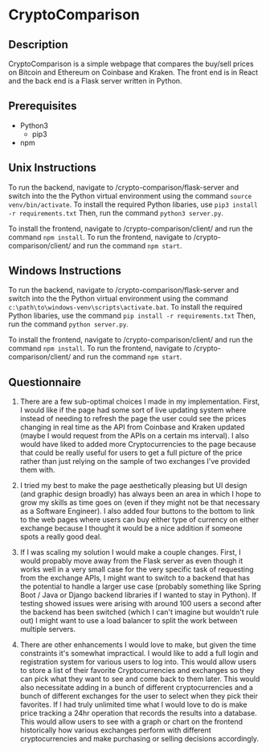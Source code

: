 # CryptoComparison

## Description

CryptoComparison is a simple webpage that compares the buy/sell prices on Bitcoin and Ethereum on Coinbase and Kraken. The front end is in React and the back end is a Flask server written in Python.

## Prerequisites

- Python3
  - pip3
- npm

## Unix Instructions

To run the backend, navigate to /crypto-comparison/flask-server and switch into the the Python virtual environment using the command `source venv/bin/activate`.
To install the required Python libaries, use `pip3 install -r requirements.txt`
Then, run the command `python3 server.py`.

To install the frontend, navigate to /crypto-comparison/client/ and run the command `npm install`.
To run the frontend, navigate to /crypto-comparison/client/ and run the command `npm start`.

## Windows Instructions

To run the backend, navigate to /crypto-comparison/flask-server and switch into the the Python virtual environment using the command `c:\path\to\windows-venv\scripts\activate.bat`.
To install the required Python libaries, use the command `pip install -r requirements.txt`
Then, run the command `python server.py`.

To install the frontend, navigate to /crypto-comparison/client/ and run the command `npm install`.
To run the frontend, navigate to /crypto-comparison/client/ and run the command `npm start`.

## Questionnaire

1. There are a few sub-optimal choices I made in my implementation. First, I would like if the page had some sort of live updating system where instead of needing to refresh the page the user could see the prices changing in real time as the API from Coinbase and Kraken updated (maybe I would request from the APIs on a certain ms interval). I also would have liked to added more Cryptocurrencies to the page because that could be really useful for users to get a full picture of the price rather than just relying on the sample of two exchanges I've provided them with.

2. I tried my best to make the page aesthetically pleasing but UI design (and graphic design broadly) has always been an area in which I hope to grow my skills as time goes on (even if they might not be that necessary as a Software Engineer). I also added four buttons to the bottom to link to the web pages where users can buy either type of currency on either exchange because I thought it would be a nice addition if someone spots a really good deal.

3. If I was scaling my solution I would make a couple changes. First, I would propably move away from the Flask server as even though it works well in a very small case for the very specific task of requesting from the exchange APIs, I might want to switch to a backend that has the potential to handle a larger use case (probably something like Spring Boot / Java or Django backend libraries if I wanted to stay in Python). If testing showed issues were arising with around 100 users a second after the backend has been switched (which I can't imagine but wouldn't rule out) I might want to use a load balancer to split the work between multiple servers.

4. There are other enhancements I would love to make, but given the time constraints it's somewhat impractical. I would like to add a full login and registration system for various users to log into. This would allow users to store a list of their favorite Cryptocurrencies and exchanges so they can pick what they want to see and come back to them later. This would also necessitate adding in a bunch of different cryptocurrencies and a bunch of different exchanges for the user to select when they pick their favorites. If I had truly unlimited time what I would love to do is make price tracking a 24hr operation that records the results into a database. This would allow users to see with a graph or chart on the frontend historically how various exchanges perform with different cryptocurrencies and make purchasing or selling decisions accordingly.
